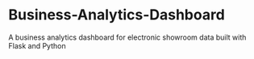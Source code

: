# Business-Analytics-Dashboard
A business analytics dashboard for electronic showroom data built with Flask and Python
